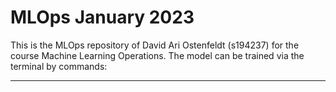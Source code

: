 # MLOps January 2023

This is the MLOps repository of David Ari Ostenfeldt (s194237) for the course Machine Learning Operations.
The model can be trained via the terminal by commands:

--------
